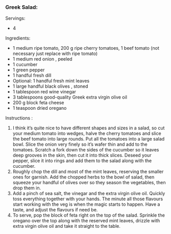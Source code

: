 ### Greek Salad:  ###
Servings:

- 4

Ingredients:

- 1 medium ripe tomato, 200 g ripe cherry tomatoes, 1 beef tomato (not necessary just replace with ripe tomato)
- 1 medium red onion , peeled
- 1 cucumber
- 1 green pepper
- 1 handful fresh dill
- Optional: 1 handful fresh mint leaves
- 1 large handful black olives , stoned
- 1 tablespoon red wine vinegar
- 3 tablespoons good-quality Greek extra virgin olive oil
- 200 g block feta cheese
- 1 teaspoon dried oregano

Instructions :

1. I think it’s quite nice to have different shapes and sizes in a salad, so cut your medium tomato into wedges, halve the cherry tomatoes and slice the beef tomato into large rounds. Put all the tomatoes into a large salad bowl. Slice the onion very finely so it’s wafer thin and add to the tomatoes. Scratch a fork down the sides of the cucumber so it leaves deep grooves in the skin, then cut it into thick slices. Deseed your pepper, slice it into rings and add them to the salad along with the cucumber.
2. Roughly chop the dill and most of the mint leaves, reserving the smaller ones for garnish. Add the chopped herbs to the bowl of salad, then squeeze your handful of olives over so they season the vegetables, then drop them in.
3. Add a pinch of sea salt, the vinegar and the extra virgin olive oil. Quickly toss everything together with your hands. The minute all those flavours start working with the veg is when the magic starts to happen. Have a taste, and adjust the flavours if need be.
4. To serve, pop the block of feta right on the top of the salad. Sprinkle the oregano over the top along with the reserved mint leaves, drizzle with extra virgin olive oil and take it straight to the table.